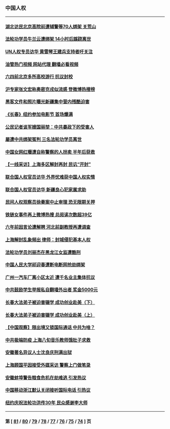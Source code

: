 ### 中国人权
---
#### [湖北访民北京高院前遭辅警等70人绑架 关荒山](../../pages/ncid278/n13745002.md?05260445) 
#### [法轮功学员牛兰云遭绑架 14小时后蹊跷离世](../../pages/ncid278/n13744926.md?05260445) 
#### [UN人权专员访华 黄雪琴王建兵支持者吁关注](../../pages/ncid278/n13744651.md?05260445) 
#### [油管热门视频 网站代理 翻墙必看视频](http://209.222.30.114:81/youtube.html?05260445)
#### [六四前北京多所高校游行 抗议封校](../../pages/ncid278/n13744574.md?05260445) 
#### [沪专家张文宏称奥密克戎似流感 登微博热搜榜](../../pages/ncid278/n13744510.md?05260445) 
#### [黑客文件和照片曝光新疆集中营内残酷迫害](../../pages/ncid278/n13743846.md?05260445) 
#### [《长春》纽约参加电影节  首场爆满](../../pages/ncid278/n13744183.md?05260445) 
#### [公民记者谈军嫂国丽堃：中共暴政下的受害人](../../pages/ncid278/n13744068.md?05260445) 
#### [屡遭中共绑架冤判 三名法轮功学员离世](../../pages/ncid278/n13743718.md?05260445) 
#### [中国女网红曝遭自称警察的人拐卖 半年后获救](../../pages/ncid278/n13743517.md?05260445) 
#### [【一线采访】上海多区解封再封 民讥“开封”](../../pages/ncid278/n13743050.md?05260445) 
#### [联合国人权官员访华 外界忧难获中国人权实情](../../pages/ncid278/n13743139.md?05260445) 
#### [联合国人权官员访华 新疆良心犯家属求助](../../pages/ncid278/n13742950.md?05260445) 
#### [民间人权观察员徐秦案中止审理 恐无限期关押](../../pages/ncid278/n13742698.md?05260445) 
#### [铁链女事件再上微博热搜 总阅读次数超39亿](../../pages/ncid278/n13742497.md?05260445) 
#### [六年前因言论遭解聘 河北前副教授再遭调查](../../pages/ncid278/n13742115.md?05260445) 
#### [上海解封乱象频出 律师：封城侵犯基本人权](../../pages/ncid278/n13741824.md?05260445) 
#### [法轮功学员刘丽杰在黑龙江女监遭酷刑](../../pages/ncid278/n13740915.md?05260445) 
#### [中国人民大学祁迎春遭断电断网抢劫绑架](../../pages/ncid278/n13730164.md?05260445) 
#### [广州一汽车厂离小区太近 遭千名业主集体抗议](../../pages/ncid278/n13739826.md?05260445) 
#### [中共鼓励学生举报私自翻墙外出者 奖金5000元](../../pages/ncid278/n13739345.md?05260445) 
#### [长春大法弟子被迫害辍学 成功创业赴美（下）](../../pages/ncid278/n13738692.md?05260445) 
#### [长春大法弟子被迫害辍学 成功创业赴美（上）](../../pages/ncid278/n13738681.md?05260445) 
#### [【中国观察】限出境又锁国际通话 中共为啥？](../../pages/ncid278/n13738584.md?05260445) 
#### [中共极端防疫 上海八旬音乐教师饿肚子求救](../../pages/ncid278/n13738037.md?05260445) 
#### [安徽著名异议人士沈良庆刑满出狱](../../pages/ncid278/n13738035.md?05260445) 
#### [上海顾国平因接受外媒采访 警察上门做笔录](../../pages/ncid278/n13736303.md?05260445) 
#### [安徽蚌埠警告粮食危机在劫难逃 引发热议](../../pages/ncid278/n13736542.md?05260445) 
#### [中国移动浙江默认关闭接听国际电话 引热议](../../pages/ncid278/n13736295.md?05260445) 
#### [纽约庆祝法轮功洪传30年 民众感谢李大师](../../pages/ncid278/n13736244.md?05260445) 

---
#### 第 [ [81](./81.md?05260445) / [80](./80.md?05260445) / [79](./79.md?05260445) / [78](./78.md?05260445) / [77](./77.md?05260445) / [76](./76.md?05260445) / [75](./75.md?05260445) / [74](./74.md?05260445) ] 页
